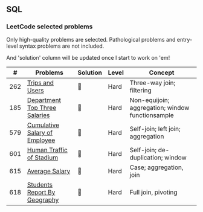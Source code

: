 # 

## SQL

### LeetCode selected problems



Only high-quality problems are selected. Pathological problems and entry-level syntax problems are not included.

And 'solution' column will be updated once I start to work on 'em!

| \#   | Problems                                                     | Solution | Level | Concept                                          |
| ---- | ------------------------------------------------------------ | -------- | ----- | ------------------------------------------------ |
| 262  | [Trips and Users](https://leetcode.com/problems/trips-and-users/) | 🤭        | Hard  | Three-way join; filtering                        |
| 185  | [Department Top Three Salaries](https://leetcode.com/problems/department-top-three-salaries) | 🤭        | Hard  | Non-equijoin; aggregation; window functionsample |
| 579  | [Cumulative Salary of Employee](https://leetcode.com/problems/find-cumulative-salary-of-an-employee/) | 🤭        | Hard  | Self-join; left join; aggregation                |
| 601  | [Human Traffic of Stadium](https://leetcode.com/problems/human-traffic-of-stadium/) | 🤭        | Hard  | Self-join; de-duplication; window                |
| 615  | [Average Salary](https://leetcode.com/problems/average-salary-departments-vs-company/) | 🤭        | Hard  | Case; aggregation, join                          |
| 618  | [Students Report By Geography](https://leetcode.com/problems/students-report-by-geography/) | 🤭        | Hard  | Full join, pivoting                              |





